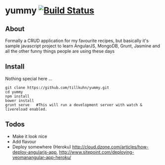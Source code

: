 yummy [![Build Status](https://travis-ci.org/tillkuhn/yummy.svg?branch=master)](https://travis-ci.org/tillkuhn/yummy) 
=====

About
-----
Formally a CRUD application for my favourite recipes, but basically it's sample javascript project to learn AngularJS, MongoDB, Grunt, Jasmine and all the other funny things people are using these days

Install
----------------
Nothing special here ...

    git clone https://github.com/tillkuhn/yummy.git
    cd yummy
    npm install
    bower install	    
    grunt serve   #This will run a development server with watch & livereload enabled.
	
Todos
----
* Make it look nice
* Add flavour
* Deploy somewhere (Heroku) http://cloud.dzone.com/articles/how-deploy-angularjs-app, http://www.sitepoint.com/deploying-yeomanangular-app-heroku/